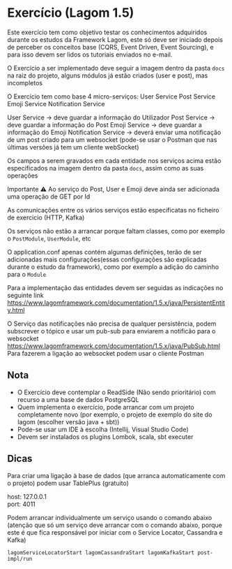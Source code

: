 # Exercício (Lagom 1.5)
Este exercício tem como objetivo testar os conhecimentos adquiridos durante os estudos da Framework
Lagom, este só deve ser iniciado depois de perceber
os conceitos base (CQRS, Event Driven, Event Sourcing),
e para isso devem ser lidos os tutoriais enviados no e-mail.

O Exercício a ser implementado deve seguir a imagem dentro da pasta `docs`
na raiz do projeto, alguns módulos já estão criados (user e post), mas incompletos

O Exercício tem como base 4 micro-serviços:
User Service
Post Service
Emoji Service
Notification Service

User Service -> deve guardar a informação do Utilizador
Post Service -> deve guardar a informação do Post
Emoji Service -> deve guardar a informação do Emoji
Notification Service -> deverá enviar uma notificação de um post criado para um websocket (pode-se usar o Postman que nas últimas versões já tem um cliente webSocket)

Os campos a serem gravados em cada entidade nos serviços acima estão especificados na imagem dentro da pasta `docs`, assim como as suas operações

Importante :warning: Ao serviço do Post, User e Emoji deve ainda ser adicionada uma operação de GET por Id

As comunicações entre os vários serviços estão especificatas no ficheiro de exercicio (HTTP, Kafka)

Os serviços não estão a arrancar porque faltam classes, como por exemplo o `PostModule`, `UserModule`, etc

O application.conf apenas contém algumas definições,
terão de ser adicionadas mais configurações(essas configurações
são explicadas durante o estudo da framework), como por exemplo a adição do caminho para o `Module`

Para a implementação das entidades devem ser seguidas as indicações no seguinte link
https://www.lagomframework.com/documentation/1.5.x/java/PersistentEntity.html

O Serviço das notificações não precisa de qualquer persistência, podem subscrever o tópico e usar um pub-sub para enviarem a notificão para o websocket
https://www.lagomframework.com/documentation/1.5.x/java/PubSub.html
Para fazerem a ligação ao websocket podem usar o cliente Postman



## Nota

- O Exercício deve contemplar o ReadSide (Não sendo prioritário) com recurso a uma base de dados PostgreSQL
- Quem implementa o exercício, pode arrancar com um projeto
  completamente novo (por exemplo, o projeto de exemplo do site do lagom (escolher versão java + sbt))
- Pode-se usar um IDE à escolha (Intellij, Visual Studio Code)
- Devem ser instalados os plugins Lombok, scala, sbt executer

## Dicas

Para criar uma ligação à base de dados (que arranca automaticamente com o projeto)
podem usar TablePlus (gratuito)

host: 127.0.0.1<br/>
port: 4011

Podem arrancar individualmente um serviço usando o comando abaixo 
(atenção que só um serviço deve arrancar com o comando abaixo, porque este é que fica responsável 
por iniciar com o Service Locator, Cassandra e Kafka)

```lagomServiceLocatorStart lagomCassandraStart lagomKafkaStart post-impl/run```
